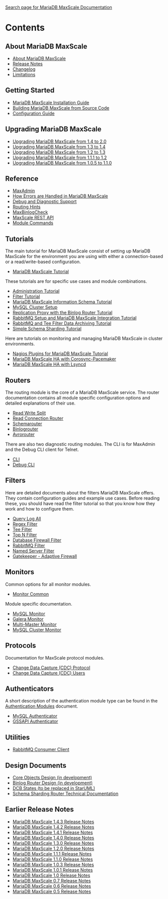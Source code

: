 
[Search page for MariaDB MaxScale Documentation](http://mariadb-corporation.github.io/MaxScale/Search/)

# Contents

## About MariaDB MaxScale

 - [About MariaDB MaxScale](About/About-MaxScale.md)
 - [Release Notes](Release-Notes/MaxScale-2.0.0-Release-Notes.md)
 - [Changelog](Changelog.md)
 - [Limitations](About/Limitations.md)

## Getting Started

 - [MariaDB MaxScale Installation Guide](Getting-Started/MariaDB-MaxScale-Installation-Guide.md)
 - [Building MariaDB MaxScale from Source Code](Getting-Started/Building-MaxScale-from-Source-Code.md)
 - [Configuration Guide](Getting-Started/Configuration-Guide.md)

## Upgrading MariaDB MaxScale

- [Upgrading MariaDB MaxScale from 1.4 to 2.0](Upgrading/Upgrading-To-MaxScale-2.0.md)
- [Upgrading MariaDB MaxScale from 1.3 to 1.4](Upgrading/Upgrading-To-MaxScale-1.4.md)
- [Upgrading MariaDB MaxScale from 1.2 to 1.3](Upgrading/Upgrading-To-MaxScale-1.3.md)
- [Upgrading MariaDB MaxScale from 1.1.1 to 1.2](Upgrading/Upgrading-To-MaxScale-1.2.md)
- [Upgrading MariaDB MaxScale from 1.0.5 to 1.1.0](Upgrading/Upgrading-To-MaxScale-1.1.0.md)

## Reference

 - [MaxAdmin](Reference/MaxAdmin.md)
 - [How Errors are Handled in MariaDB MaxScale](Reference/How-errors-are-handled-in-MaxScale.md)
 - [Debug and Diagnostic Support](Reference/Debug-And-Diagnostic-Support.md)
 - [Routing Hints](Reference/Hint-Syntax.md)
 - [MaxBinlogCheck](Reference/MaxBinlogCheck.md)
 - [MaxScale REST API](REST-API/API.md)
 - [Module Commands](Reference/Module-Commands.md)

## Tutorials

The main tutorial for MariaDB MaxScale consist of setting up MariaDB MaxScale for the environment you are using with either a connection-based or a read/write-based configuration.

 - [MariaDB MaxScale Tutorial](Tutorials/MaxScale-Tutorial.md)

These tutorials are for specific use cases and module combinations.

 - [Administration Tutorial](Tutorials/Administration-Tutorial.md)
 - [Filter Tutorial](Tutorials/Filter-Tutorial.md)
 - [MariaDB MaxScale Information Schema Tutorial](Tutorials/MaxScale-Information-Schema.md)
 - [MySQL Cluster Setup](Tutorials/MySQL-Cluster-Setup.md)
 - [Replication Proxy with the Binlog Router Tutorial](Tutorials/Replication-Proxy-Binlog-Router-Tutorial.md)
 - [RabbitMQ Setup and MariaDB MaxScale Integration Tutorial](Tutorials/RabbitMQ-Setup-And-MaxScale-Integration.md)
 - [RabbitMQ and Tee Filter Data Archiving Tutorial](Tutorials/RabbitMQ-And-Tee-Archiving.md)
 - [Simple Schema Sharding Tutorial](Tutorials/Simple-Sharding-Tutorial.md)

Here are tutorials on monitoring and managing MariaDB MaxScale in cluster environments.

 - [Nagios Plugins for MariaDB MaxScale Tutorial](Tutorials/Nagios-Plugins.md)
 - [MariaDB MaxScale HA with Corosync-Pacemaker](Tutorials/MaxScale-HA-with-Corosync-Pacemaker.md)
 - [MariaDB MaxScale HA with Lsyncd](Tutorials/MaxScale-HA-with-lsyncd.md)

## Routers

The routing module is the core of a MariaDB MaxScale service. The router documentation
contains all module specific configuration options and detailed explanations
of their use.

 - [Read Write Split](Routers/ReadWriteSplit.md)
 - [Read Connection Router](Routers/ReadConnRoute.md)
 - [Schemarouter](Routers/SchemaRouter.md)
 - [Binlogrouter](Routers/Binlogrouter.md)
 - [Avrorouter](Routers/Avrorouter.md)

There are also two diagnostic routing modules. The CLI is for MaxAdmin and
the Debug CLI client for Telnet.

 - [CLI](Routers/CLI.md)
 - [Debug CLI](Routers/Debug-CLI.md)

## Filters

Here are detailed documents about the filters MariaDB MaxScale offers. They contain configuration guides and example use cases. Before reading these, you should have read the filter tutorial so that you know how they work and how to configure them.

 - [Query Log All](Filters/Query-Log-All-Filter.md)
 - [Regex Filter](Filters/Regex-Filter.md)
 - [Tee Filter](Filters/Tee-Filter.md)
 - [Top N Filter](Filters/Top-N-Filter.md)
 - [Database Firewall Filter](Filters/Database-Firewall-Filter.md)
 - [RabbitMQ Filter](Filters/RabbitMQ-Filter.md)
 - [Named Server Filter](Filters/Named-Server-Filter.md)
 - [Gatekeeper - Adaptive Firewall](Filters/Gatekeeper.md)

## Monitors

Common options for all monitor modules.

 - [Monitor Common](Monitors/Monitor-Common.md)

Module specific documentation.

 - [MySQL Monitor](Monitors/MySQL-Monitor.md)
 - [Galera Monitor](Monitors/Galera-Monitor.md)
 - [Multi-Master Monitor](Monitors/MM-Monitor.md)
 - [MySQL Cluster Monitor](Monitors/NDB-Cluster-Monitor.md)

## Protocols

Documentation for MaxScale protocol modules.

 - [Change Data Capture (CDC) Protocol](Protocols/CDC.md)
 - [Change Data Capture (CDC) Users](Protocols/CDC_users.md)

## Authenticators

A short description of the authentication module type can be found in the
[Authentication Modules](Authenticators/Authentication-Modules.md)
document.

 - [MySQL Authenticator](Authenticators/MySQL-Authenticator.md)
 - [GSSAPI Authenticator](Authenticators/GSSAPI-Authenticator.md)

## Utilities

 - [RabbitMQ Consumer Client](Filters/RabbitMQ-Consumer-Client.md)

## Design Documents

 - [Core Objects Design (in development)](http://mariadb-corporation.github.io/MaxScale/Design-Documents/core-objects-html-docs)
 - [Binlog Router Design (in development)](http://mariadb-corporation.github.io/MaxScale/Design-Documents/binlog-router-html-docs)
 - [DCB States (to be replaced in StarUML)](Design-Documents/DCB-States.pdf)
 - [Schema Sharding Router Technical Documentation](Design-Documents/SchemaRouter-technical.md)

## Earlier Release Notes

 - [MariaDB MaxScale 1.4.3 Release Notes](Release-Notes/MaxScale-1.4.3-Release-Notes.md)
 - [MariaDB MaxScale 1.4.2 Release Notes](Release-Notes/MaxScale-1.4.2-Release-Notes.md)
 - [MariaDB MaxScale 1.4.1 Release Notes](Release-Notes/MaxScale-1.4.1-Release-Notes.md)
 - [MariaDB MaxScale 1.4.0 Release Notes](Release-Notes/MaxScale-1.4.0-Release-Notes.md)
 - [MariaDB MaxScale 1.3.0 Release Notes](Release-Notes/MaxScale-1.3.0-Release-Notes.md)
 - [MariaDB MaxScale 1.2.0 Release Notes](Release-Notes/MaxScale-1.2.0-Release-Notes.md)
 - [MariaDB MaxScale 1.1.1 Release Notes](Release-Notes/MaxScale-1.1.1-Release-Notes.md)
 - [MariaDB MaxScale 1.1.0 Release Notes](Release-Notes/MaxScale-1.1-Release-Notes.md)
 - [MariaDB MaxScale 1.0.3 Release Notes](Release-Notes/MaxScale-1.0.3-Release-Notes.md)
 - [MariaDB MaxScale 1.0.1 Release Notes](Release-Notes/MaxScale-1.0.1-Release-Notes.md)
 - [MariaDB MaxScale 1.0 Release Notes](Release-Notes/MaxScale-1.0-Release-Notes.md)
 - [MariaDB MaxScale 0.7 Release Notes](Release-Notes/MaxScale-0.7-Release-Notes.md)
 - [MariaDB MaxScale 0.6 Release Notes](Release-Notes/MaxScale-0.6-Release-Notes.md)
 - [MariaDB MaxScale 0.5 Release Notes](Release-Notes/MaxScale-0.5-Release-Notes.md)

